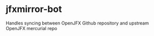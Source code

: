 # jfxmirror-bot
Handles syncing between OpenJFX Github repository and upstream OpenJFX mercurial repo
